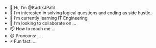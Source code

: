 - 👋 Hi, I’m @KartikJPatil
- 👀 I’m interested in solving logical questions and coding as side hustle.
- 🌱 I’m currently learning IT Engineering
- 💞️ I’m looking to collaborate on ...
- 📫 How to reach me ...
- 😄 Pronouns: ...
- ⚡ Fun fact: ...
